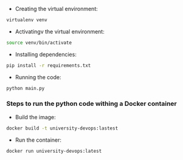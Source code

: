 - Creating the virtual environment: 
```bash
virtualenv venv
```

- Activatingv the virtual environment:
```bash
source venv/bin/activate
```
- Installing dependencies:
```bash
pip install -r requirements.txt
```

- Running the code:
```bash
python main.py
```


### Steps to run the python code withing a Docker container

- Build the image:
```bash
docker build -t university-devops:lastest
```

- Run the container:
```bash
docker run university-devops:latest 
```



